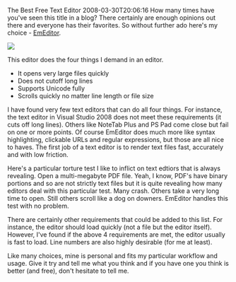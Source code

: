 The Best Free Text Editor
2008-03-30T20:06:16
How many times have you've seen this title in a blog? There certainly are enough opinions out there and everyone has their favorites. So without further ado here's my choice - [EmEditor](http://www.download.com/EmEditor-Free/3000-2352_4-10493299.html).

![](http://www.emeditor.com/themes/orange/images/logo.gif)

This editor does the four things I demand in an editor.

  * It opens very large files quickly
  * Does not cutoff long lines
  * Supports Unicode fully
  * Scrolls quickly no matter line length or file size

I have found very few text editors that can do all four things. For instance, the text editor in Visual Studio 2008 does not meet these requirements (it cuts off long lines). Others like NoteTab Plus and PS Pad come close but fail on one or more points. Of course EmEditor does much more like syntax highlighting, clickable URLs and regular expressions, but those are all nice to haves. The first job of a text editor is to render text files fast, accurately and with low friction.

Here's a particular torture test I like to inflict on text edtiors that is always revealing. Open a multi-megabyte PDF file. Yeah, I know, PDF's have binary portions and so are not strictly text files but it is quite revealing how many editors deal with this particular test. Many crash. Others take a very long time to open. Still others scroll like a dog on downers. EmEditor handles this test with no problem.

There are certainly other requirements that could be added to this list. For instance, the editor should load quickly (not a file but the editor itself). However, I've found if the above 4 requirements are met, the editor usually is fast to load. Line numbers are also highly desirable (for me at least).

Like many choices, mine is personal and fits my particular workflow and usage. Give it try and tell me what you think and if you have one you think is better (and free), don't hesitate to tell me.
